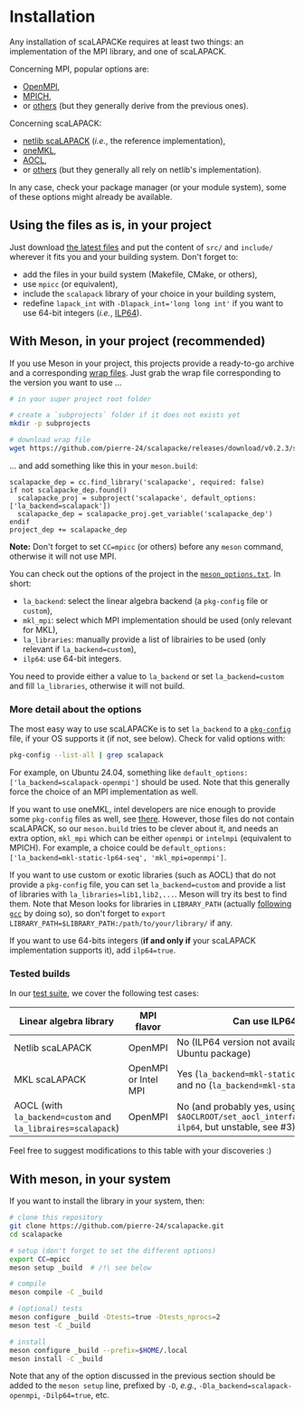 # Installation

Any installation of scaLAPACKe requires at least two things: an implementation of the MPI library, and one of scaLAPACK.

Concerning MPI, popular options are:

+ [OpenMPI](https://www.open-mpi.org/),
+ [MPICH](https://www.mpich.org/),
+ or [others](https://en.wikipedia.org/wiki/Message_Passing_Interface#Official_implementations) (but they generally derive from the previous ones).

Concerning scaLAPACK:

+ [netlib scaLAPACK](https://www.netlib.org/scalapack/) (*i.e.*, the reference implementation), 
+ [oneMKL](https://www.intel.com/content/www/us/en/developer/tools/oneapi/onemkl.html), 
+ [AOCL](https://www.amd.com/en/developer/aocl/dense.html), 
+ or [others](https://en.wikipedia.org/wiki/LAPACK#Implementations) (but they generally all rely on netlib's implementation).

In any case, check your package manager (or your module system), some of these options might already be available.

## Using the files as is, in your project

Just download [the latest files](https://github.com/pierre-24/scalapacke/releases/download/v0.2.3/scalapacke_v0.2.3.tar.gz) and put the content of `src/` and `include/` wherever it fits you and your building system.
Don't forget to:

+ add the files in your build system (Makefile, CMake, or others),
+ use `mpicc` (or equivalent),
+ include the `scalapack` library of your choice in your building system,
+ redefine `lapack_int` with `-Dlapack_int='long long int'` if you want to use 64-bit integers (*i.e.*, [ILP64](https://en.wikipedia.org/wiki/64-bit_computing#64-bit_data_models)).

## With Meson, in your project (recommended)

If you use Meson in your project, this projects provide a ready-to-go archive and a corresponding [wrap files](https://mesonbuild.com/Wrap-dependency-system-manual.html).
Just grab the wrap file corresponding to the version you want to use ...

```bash
# in your super project root folder

# create a `subprojects` folder if it does not exists yet
mkdir -p subprojects

# download wrap file
wget https://github.com/pierre-24/scalapacke/releases/download/v0.2.3/scalapacke_v0.2.3.wrap -O subprojects/scalapacke.wrap
```

... and add something like this in your `meson.build`:

```Meson
scalapacke_dep = cc.find_library('scalapacke', required: false)
if not scalapacke_dep.found()
  scalapacke_proj = subproject('scalapacke', default_options: ['la_backend=scalapack'])
  scalapacke_dep = scalapacke_proj.get_variable('scalapacke_dep')
endif
project_dep += scalapacke_dep
```

**Note:** Don't forget to set `CC=mpicc` (or others) before any `meson` command, otherwise it will not use MPI.

You can check out the options of the project in the [`meson_options.txt`](../meson_options.txt).
In short:

+ `la_backend`: select the linear algebra backend (a `pkg-config` file or `custom`),
+ `mkl_mpi`: select which MPI implementation should be used (only relevant for MKL),
+ `la_libraries`: manually provide a list of librairies to be used (only relevant if `la_backend=custom`),
+ `ilp64`: use 64-bit integers.

You need to provide either a value to `la_backend` or set `la_backend=custom` and fill `la_libraries`, otherwise it will not build.

### More detail about the options

The most easy way to use scaLAPACKe is to set `la_backend` to a [`pkg-config`](https://en.wikipedia.org/wiki/Pkg-config) file, if your OS supports it (if not, see below).
Check for valid options with:

```bash
pkg-config --list-all | grep scalapack
```

For example, on Ubuntu 24.04, something like `default_options: ['la_backend=scalapack-openmpi']` should be used.
Note that this generally force the choice of an MPI implementation as well.

If you want to use oneMKL, intel developers are nice enough to provide some `pkg-config` files as well, see [there](https://www.intel.com/content/www/us/en/developer/articles/technical/intel-math-kernel-library-intel-mkl-and-pkg-config-tool.html).
However, those files do not contain scaLAPACK, so our `meson.build` tries to be clever about it, and needs an extra option, `mkl_mpi` which can be either `openmpi` or `intelmpi` (equivalent to MPICH).
For example, a choice could be `default_options: ['la_backend=mkl-static-lp64-seq', 'mkl_mpi=openmpi']`.

If you want to use custom or exotic libraries (such as AOCL) that do not provide a `pkg-config` file, you can set `la_backend=custom` and provide a list of libraries with `la_libraries=lib1,lib2,...`.
Meson will try its best to find them.
Note that Meson looks for libraries in `LIBRARY_PATH` (actually [following `gcc`](https://stackoverflow.com/questions/4250624/ld-library-path-vs-library-path) by doing so), so don't forget to `export LIBRARY_PATH=$LIBRARY_PATH:/path/to/your/library/` if any.

If you want to use 64-bits integers (**if and only if** your scaLAPACK implementation supports it), add `ilp64=true`.

### Tested builds

In our [test suite](https://github.com/pierre-24/scalapacke/blob/dev/.github/workflows/test_lib.yml), we cover the following test cases:

| Linear algebra library                                       | MPI flavor           | Can use ILP64?                                                                                     |
|--------------------------------------------------------------|----------------------|----------------------------------------------------------------------------------------------------|
| Netlib scaLAPACK                                             | OpenMPI              | No (ILP64 version not available as a Ubuntu package)                                               |
| MKL scaLAPACK                                                | OpenMPI or Intel MPI | Yes (`la_backend=mkl-static-ilp64-seq`) and no (`la_backend=mkl-static-lp64-seq`)                  |
| AOCL (with `la_backend=custom` and `la_libraires=scalapack`) | OpenMPI              | No (and probably yes, using `$AOCLROOT/set_aocl_interface_symlink.sh ilp64`, but unstable, see #3) |

Feel free to suggest modifications to this table with your discoveries :)

## With meson, in your system

If you want to install the library in your system, then:

```bash
# clone this repository
git clone https://github.com/pierre-24/scalapacke.git
cd scalapacke

# setup (don't forget to set the different options)
export CC=mpicc
meson setup _build  # /!\ see below

# compile
meson compile -C _build

# (optional) tests
meson configure _build -Dtests=true -Dtests_nprocs=2
meson test -C _build

# install
meson configure _build --prefix=$HOME/.local
meson install -C _build
```

Note that any of the option discussed in the previous section should be added to the `meson setup` line, prefixed by `-D`, *e.g.*, `-Dla_backend=scalapack-openmpi`, `-Dilp64=true`, etc.
